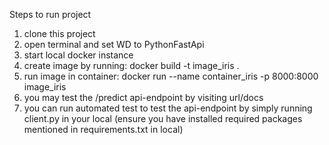 Steps to run project

1. clone this project
2. open terminal and set WD to PythonFastApi
3. start local docker instance
4. create image by running: docker build -t image_iris . 
5. run image in container: docker run --name container_iris -p 8000:8000 image_iris
6. you may test the /predict api-endpoint by visiting url/docs
7. you can run automated test to test the api-endpoint by simply running client.py in your local (ensure you have 
installed required packages mentioned in requirements.txt in local)